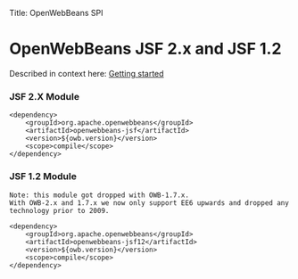 Title: OpenWebBeans SPI

# OpenWebBeans JSF 2.x and JSF 1.2

Described in context here: [Getting started][1]


### JSF 2.X Module

    <dependency>
        <groupId>org.apache.openwebbeans</groupId>
        <artifactId>openwebbeans-jsf</artifactId>
        <version>${owb.version}</version>
        <scope>compile</scope>
    </dependency>

### JSF 1.2 Module

    Note: this module got dropped with OWB-1.7.x.
    With OWB-2.x and 1.7.x we now only support EE6 upwards and dropped any technology prior to 2009.

    <dependency>
        <groupId>org.apache.openwebbeans</groupId>
        <artifactId>openwebbeans-jsf12</artifactId>
        <version>${owb.version}</version>
        <scope>compile</scope>
    </dependency>

  [1]: /owbsetup_ee.html